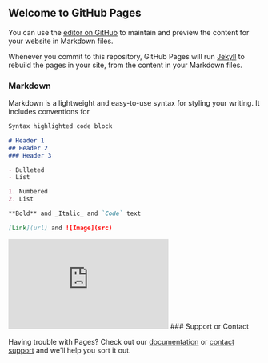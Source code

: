 ## Welcome to GitHub Pages

You can use the [editor on GitHub](https://github.com/rcarv-rafael/cursosfreemium/edit/gh-pages/index.md) to maintain and preview the content for your website in Markdown files.

Whenever you commit to this repository, GitHub Pages will run [Jekyll](https://jekyllrb.com/) to rebuild the pages in your site, from the content in your Markdown files.

### Markdown

Markdown is a lightweight and easy-to-use syntax for styling your writing. It includes conventions for

```markdown
Syntax highlighted code block

# Header 1
## Header 2
### Header 3

- Bulleted
- List

1. Numbered
2. List

**Bold** and _Italic_ and `Code` text

[Link](url) and ![Image](src)
```
<iframe src="https://onedrive.live.com/embed?cid=D0AF4EDBA5212FA4&resid=D0AF4EDBA5212FA4%2110272&authkey=ADNWlzt-Fh_AM90" width="320" height="180" frameborder="0" scrolling="no" allowfullscreen></iframe>
### Support or Contact

Having trouble with Pages? Check out our [documentation](https://docs.github.com/categories/github-pages-basics/) or [contact support](https://support.github.com/contact) and we’ll help you sort it out.
